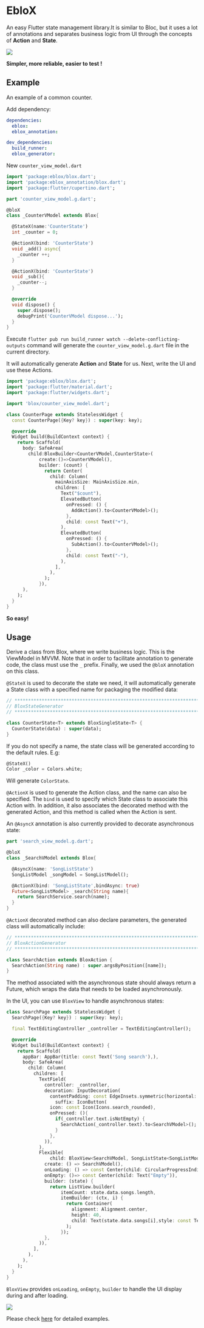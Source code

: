 # EbloX

An easy Flutter state management library.It is similar to Bloc, but it uses a lot of annotations and separates business logic from UI through the concepts of **Action** and **State**.

![](https://gitee.com/arcticfox1919/ImageHosting/raw/master/img/2021-12-02-001.png)

**Simpler, more reliable, easier to test !**

## Example

An example of a common counter.

Add dependency:

```yaml
dependencies:
  eblox:
  eblox_annotation:

dev_dependencies:
  build_runner:
  eblox_generator:
```

New `counter_view_model.dart`

```dart
import 'package:eblox/blox.dart';
import 'package:eblox_annotation/blox.dart';
import 'package:flutter/cupertino.dart';

part 'counter_view_model.g.dart';

@bloX
class _CounterVModel extends Blox{

  @StateX(name:'CounterState')
  int _counter = 0;

  @ActionX(bind: 'CounterState')
  void _add() async{
    _counter ++;
  }

  @ActionX(bind: 'CounterState')
  void _sub(){
    _counter--;
  }

  @override
  void dispose() {
    super.dispose();
    debugPrint('CounterVModel dispose...');
  }
}
```

Execute `flutter pub run build_runner watch --delete-conflicting-outputs` command will generate the `counter_view_model.g.dart` file in the current directory.

It will automatically generate **Action** and **State** for us. Next, write the UI and use these Actions.

```dart
import 'package:eblox/blox.dart';
import 'package:flutter/material.dart';
import 'package:flutter/widgets.dart';

import 'blox/counter_view_model.dart';

class CounterPage extends StatelessWidget {
  const CounterPage({Key? key}) : super(key: key);

  @override
  Widget build(BuildContext context) {
    return Scaffold(
      body: SafeArea(
        child:BloxBuilder<CounterVModel,CounterState>(
            create:()=>CounterVModel(),
            builder: (count) {
              return Center(
                child: Column(
                  mainAxisSize: MainAxisSize.min,
                  children: [
                    Text("$count"),
                    ElevatedButton(
                      onPressed: () {
                        AddAction().to<CounterVModel>();
                      },
                      child: const Text("+"),
                    ),
                    ElevatedButton(
                      onPressed: () {
                        SubAction().to<CounterVModel>();
                      },
                      child: const Text("-"),
                    ),
                  ],
                ),
              );
            }),
      ),
    );
  }
}
```

**So easy!**

## Usage

Derive a class from Blox, where we write business logic. This is the ViewModel in MVVM. Note that in order to facilitate annotation to generate code, the class must use the `_` prefix. Finally, we used the `@bloX` annotation on this class.



`@StateX` is used to decorate the state we need, it will automatically generate a State class with a specified name for packaging the modified data:

```dart
// **************************************************************************
// BloxStateGenerator
// **************************************************************************

class CounterState<T> extends BloxSingleState<T> {
  CounterState(data) : super(data);
}
```

If you do not specify a name, the state class will be generated according to the default rules. E.g:

```dart
@StateX()
Color _color = Colors.white; 
```

Will generate `ColorState`.



`@ActionX` is used to generate the Action class, and the name can also be specified. The `bind` is used to specify which State class to associate this Action with. In addition, it also associates the decorated method with the generated Action, and this method is called when the Action is sent.



An `@AsyncX` annotation is also currently provided to decorate asynchronous state:

```dart
part 'search_view_model.g.dart';

@bloX
class _SearchVModel extends Blox{

  @AsyncX(name: 'SongListState')
  SongListModel _songModel = SongListModel();

  @ActionX(bind: 'SongListState',bindAsync: true)
  Future<SongListModel> _search(String name){
    return SearchService.search(name);
  }
}
```

`@ActionX` decorated method can also declare parameters, the generated class will automatically include:

```dart
// **************************************************************************
// BloxActionGenerator
// **************************************************************************

class SearchAction extends BloxAction {
  SearchAction(String name) : super.argsByPosition([name]);
}
```

The method associated with the asynchronous state should always return a Future, which wraps the data that needs to be loaded asynchronously.

In the UI, you can use `BloxView` to handle asynchronous states:

```dart
class SearchPage extends StatelessWidget {
  SearchPage({Key? key}) : super(key: key);

  final TextEditingController _controller = TextEditingController();

  @override
  Widget build(BuildContext context) {
    return Scaffold(
      appBar: AppBar(title: const Text('Song search'),),
      body: SafeArea(
        child: Column(
          children: [
            TextField(
              controller: _controller,
              decoration: InputDecoration(
                contentPadding: const EdgeInsets.symmetric(horizontal: 16),
                  suffix: IconButton(
                icon: const Icon(Icons.search_rounded),
                onPressed: (){
                  if(_controller.text.isNotEmpty) {
                    SearchAction(_controller.text).to<SearchVModel>();
                  }
                },
              )),
            ),
            Flexible(
                child: BloxView<SearchVModel, SongListState<SongListModel>>(
              create: () => SearchVModel(),
              onLoading: () => const Center(child: CircularProgressIndicator()),
              onEmpty: ()=> const Center(child: Text("Empty")),
              builder: (state) {
                return ListView.builder(
                    itemCount: state.data.songs.length,
                    itemBuilder: (ctx, i) {
                      return Container(
                        alignment: Alignment.center,
                        height: 40,
                        child: Text(state.data.songs[i],style: const TextStyle(color: Colors.blueGrey,fontSize: 20),),
                      );
                    });
              },
            )),
          ],
        ),
      ),
    );
  }
}

```

`BloxView` provides `onLoading`, `onEmpty`, `builder` to handle the UI display during and after loading.

![](https://gitee.com/arcticfox1919/ImageHosting/raw/master/img/GIF2021-12-3_1-36-46.gif)

Please check [here](https://github.com/arcticfox1919/eblox/tree/main/example/lib) for detailed examples.
